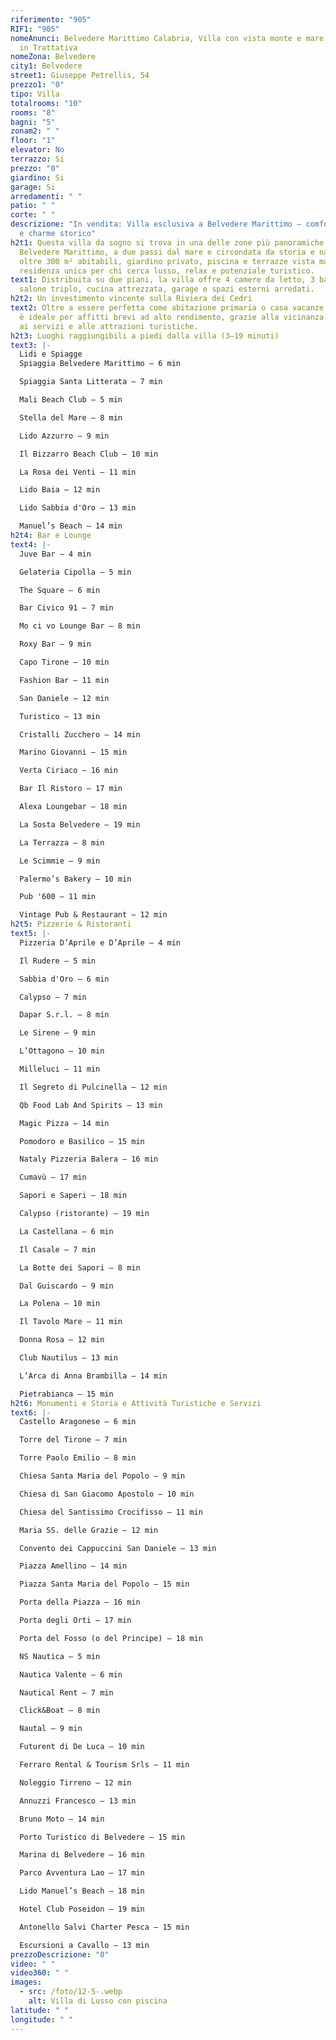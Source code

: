 ```yaml
---
riferimento: "905"
RIF1: "905"
nomeAnunci: Belvedere Marittimo Calabria, Villa con vista monte e mare di lusso
  in Trattativa
nomeZona: Belvedere
city1: Belvedere
street1: Giuseppe Petrellis, 54
prezzo1: "0"
tipo: Villa
totalrooms: "10"
rooms: "8"
bagni: "5"
zonam2: " "
floor: "1"
elevator: No
terrazzo: Si
prezzo: "0"
giardino: Si
garage: Si
arredamenti: " "
patio: " "
corte: " "
descrizione: "In vendita: Villa esclusiva a Belvedere Marittimo – comfort, mare
  e charme storico"
h2t1: Questa villa da sogno si trova in una delle zone più panoramiche di
  Belvedere Marittimo, a due passi dal mare e circondata da storia e natura. Con
  oltre 300 m² abitabili, giardino privato, piscina e terrazze vista mare, è una
  residenza unica per chi cerca lusso, relax e potenziale turistico.
text1: Distribuita su due piani, la villa offre 4 camere da letto, 3 bagni,
  salone triplo, cucina attrezzata, garage e spazi esterni arredati.
h2t2: Un investimento vincente sulla Riviera dei Cedri
text2: Oltre a essere perfetta come abitazione primaria o casa vacanze, la villa
  è ideale per affitti brevi ad alto rendimento, grazie alla vicinanza al mare,
  ai servizi e alle attrazioni turistiche.
h2t3: Luoghi raggiungibili a piedi dalla villa (3–19 minuti)
text3: |-
  Lidi e Spiagge
  Spiaggia Belvedere Marittimo – 6 min

  Spiaggia Santa Litterata – 7 min

  Mali Beach Club – 5 min

  Stella del Mare – 8 min

  Lido Azzurro – 9 min

  Il Bizzarro Beach Club – 10 min

  La Rosa dei Venti – 11 min

  Lido Baia – 12 min

  Lido Sabbia d'Oro – 13 min

  Manuel’s Beach – 14 min
h2t4: Bar e Lounge
text4: |-
  Juve Bar – 4 min

  Gelateria Cipolla – 5 min

  The Square – 6 min

  Bar Civico 91 – 7 min

  Mo ci vo Lounge Bar – 8 min

  Roxy Bar – 9 min

  Capo Tirone – 10 min

  Fashion Bar – 11 min

  San Daniele – 12 min

  Turistico – 13 min

  Cristalli Zucchero – 14 min

  Marino Giovanni – 15 min

  Verta Ciriaco – 16 min

  Bar Il Ristoro – 17 min

  Alexa Loungebar – 18 min

  La Sosta Belvedere – 19 min

  La Terrazza – 8 min

  Le Scimmie – 9 min

  Palermo’s Bakery – 10 min

  Pub '600 – 11 min

  Vintage Pub & Restaurant – 12 min
h2t5: Pizzerie & Ristoranti
text5: |-
  Pizzeria D’Aprile e D’Aprile – 4 min

  Il Rudere – 5 min

  Sabbia d'Oro – 6 min

  Calypso – 7 min

  Dapar S.r.l. – 8 min

  Le Sirene – 9 min

  L’Ottagono – 10 min

  Milleluci – 11 min

  Il Segreto di Pulcinella – 12 min

  Qb Food Lab And Spirits – 13 min

  Magic Pizza – 14 min

  Pomodoro e Basilico – 15 min

  Nataly Pizzeria Balera – 16 min

  Cumavù – 17 min

  Sapori e Saperi – 18 min

  Calypso (ristorante) – 19 min

  La Castellana – 6 min

  Il Casale – 7 min

  La Botte dei Sapori – 8 min

  Dal Guiscardo – 9 min

  La Polena – 10 min

  Il Tavolo Mare – 11 min

  Donna Rosa – 12 min

  Club Nautilus – 13 min

  L’Arca di Anna Brambilla – 14 min

  Pietrabianca – 15 min
h2t6: Monumenti e Storia e Attività Turistiche e Servizi
text6: |-
  Castello Aragonese – 6 min

  Torre del Tirone – 7 min

  Torre Paolo Emilio – 8 min

  Chiesa Santa Maria del Popolo – 9 min

  Chiesa di San Giacomo Apostolo – 10 min

  Chiesa del Santissimo Crocifisso – 11 min

  Maria SS. delle Grazie – 12 min

  Convento dei Cappuccini San Daniele – 13 min

  Piazza Amellino – 14 min

  Piazza Santa Maria del Popolo – 15 min

  Porta della Piazza – 16 min

  Porta degli Orti – 17 min

  Porta del Fosso (o del Principe) – 18 min

  NS Nautica – 5 min

  Nautica Valente – 6 min

  Nautical Rent – 7 min

  Click&Boat – 8 min

  Nautal – 9 min

  Futurent di De Luca – 10 min

  Ferraro Rental & Tourism Srls – 11 min

  Noleggio Tirreno – 12 min

  Annuzzi Francesco – 13 min

  Bruno Moto – 14 min

  Porto Turistico di Belvedere – 15 min

  Marina di Belvedere – 16 min

  Parco Avventura Lao – 17 min

  Lido Manuel’s Beach – 18 min

  Hotel Club Poseidon – 19 min

  Antonello Salvi Charter Pesca – 15 min

  Escursioni a Cavallo – 13 min
prezzoDescrizione: "0"
video: " "
video360: " "
images:
  - src: /foto/12-5-.webp
    alt: Villa di Lusso con piscina
latitude: " "
longitude: " "
---
```

